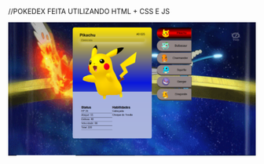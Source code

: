 //POKEDEX FEITA UTILIZANDO HTML + CSS E JS

<img src="assets/images/tela.PNG" alt="imagem do site da pokedex">
